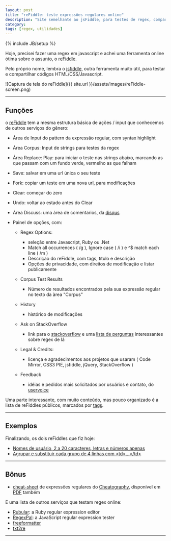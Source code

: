 ```yaml
---
layout: post
title: "reFiddle: teste expressões regulares online"
description: "Site semelhante ao jsFiddle, para testes de regex, compartilhar e buscar exemplos"
category: 
tags: [regex, utilidades]
---
```

{% include JB/setup %}

Hoje, precisei fazer uma regex em javascript e achei uma ferramenta online ótima sobre o assunto, o [reFiddle].

Pelo próprio nome, lembra o [jsfiddle], outra ferramenta muito útil, para testar e compartilhar códigos HTML/CSS/Javascript.

![Captura de tela do reFiddle]({{ site.url }}/assets/images/reFiddle-screen.png)

----

## Funções

o [reFiddle] tem a mesma estrutura básica de ações / input que conhecemos de outros serviços do gênero:

- Área de Input do pattern da expressão regular, com syntax highlight
- Área Corpus: Input de strings para testes da regex
- Área Replace: Play: para iniciar o teste nas strings abaixo, marcando as que passam com um fundo verde, vermelho as que falham
- Save: salvar em uma url única o seu teste
- Fork: copiar um teste em uma nova url, para modificações
- Clear: começar do zero
- Undo: voltar ao estado antes do Clear
- Área Discuss: uma área de comentarios, da [disqus]
- Painel de opções, com:

  - Regex Options:

      - seleção entre Javascript, Ruby ou .Net
      - Match all occurrences ( /g ), Ignore case ( /i ) e ^$ match each line ( /m )
      - Descriçao do reFiddle, com tags, título e descrição
      - Opções de privacidade, com direitos de modificação e listar publicamente

  - Corpus Test Results

      - Número de resultados encontrados pela sua expressão regular no texto da àrea "Corpus"
  - History

      - histórico de modificações
  - Ask on StackOverflow
        
      - link para o [stackoverflow] e uma [lista de perguntas] interessantes sobre regex de lá
  - Legal & Credits: 

      - licença e agradecimentos aos projetos que usaram  (  Code Mirror, CSS3 PIE, jsfiddle, jQuery, StackOverflow )
  
  - Feedback 

      - idéias e pedidos mais solicitados por usuários e contato, do [uservoice]

Uma parte interessante, com muito conteúdo, mas pouco organizado é a lista de reFiddles públicos, marcados por [tags].

----

## Exemplos

Finalizando, os dois reFiddles que fiz hoje:

- [Nomes de usuário, 2 a 20 caracteres, letras e números apenas](http://refiddle.com/by/luiz-tanure/username-check)
- [Agrupar e substituir cada grupo de 4 linhas com &lt;td&gt;...&lt;/td&gt;](http://refiddle.com/by/luiz-tanure/find-each-4-lines-td-td-2)

----

## Bônus

- [cheat-sheet](http://www.cheatography.com/davechild/cheat-sheets/regular-expressions/) de expressões regulares do [Cheatography](http://www.cheatography.com/), disponível em [PDF](http://www.cheatography.com/davechild/cheat-sheets/regular-expressions/pdf/) também

E uma lista de outros serviços que testam regex online:

- [Rubular](http://rubular.com/): a Ruby regular expression editor
- [RegexPal](http://regexpal.com/): a JavaScript regular expression tester
- [freeformatter](http://www.freeformatter.com/regex-tester.html)
- [txt2re](http://www.txt2re.com/)

----

[reFiddle]: http://refiddle.com/
[jsfiddle]: http://jsfiddle.net/
[disqus]: http://disqus.com/
[stackoverflow]: http://stackoverflow.com/
[lista de perguntas]: http://refiddle.com/stackoverflow
[uservoice]: https://www.uservoice.com/
[tags]: http://refiddle.com/tagged
